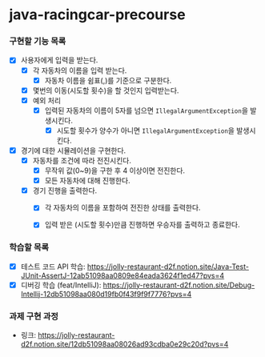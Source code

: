# java-racingcar-precourse

### 구현할 기능 목록
- [x] 사용자에게 입력을 받는다.
  - [x] 각 자동차의 이름을 입력 받는다.
    -  [x] 자동차 이름을 쉼표(,)를 기준으로 구분한다.
  - [x] 몇번의 이동(시도할 횟수)을 할 것인지 입력받는다.
  - [x] 예외 처리
    - [x] 입력된 자동차의 이름이 5자를 넘으면 `IllegalArgumentException`을 발생시킨다.
      - [x] 시도할 횟수가 양수가 아니면 `IllegalArgumentException`을 발생시킨다.

- [x] 경기에 대한 시뮬레이션을 구현한다.
  - [x] 자동차를 조건에 따라 전진시킨다.
    - [x] 무작위 값(0~9)을 구한 후 4 이상이면 전진한다.
    - [x] 모든 자동차에 대해 진행한다.
    
  - [x] 경기 진행을 출력한다.
    - [x] 각 자동차의 이름을 포함하여 전진한 상태를 출력한다.
    - [x] 입력 받은 (시도할 횟수)만큼 진행하면 우승자를 출력하고 종료한다.


### 학습할 목록
- [x] 테스트 코드 API 학습: https://jolly-restaurant-d2f.notion.site/Java-Test-JUnit-AssertJ-12ab51098aa0809e84eada3624f1ed47?pvs=4
- [x] 디버깅 학습 (feat/IntelliJ): https://jolly-restaurant-d2f.notion.site/Debug-Intellij-12db51098aa080d19fb0f43f9f9f7776?pvs=4

### 과제 구현 과정
- 링크: https://jolly-restaurant-d2f.notion.site/12db51098aa08026ad93cdba0e29c20d?pvs=4